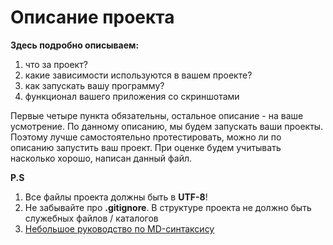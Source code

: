 # Описание проекта

**Здесь подробно описываем:**
1. что за проект?
2. какие зависимости используются в вашем проекте?
3. как запускать вашу программу?
4. функционал вашего приложения со скриншотами

Первые четыре пункта обязательны, остальное описание - на ваше усмотрение.
По данному описанию, мы будем запускать ваши проекты. Поэтому лучше самостоятельно протестировать,
можно ли по описанию запустить ваш проект.
При оценке будем учитывать насколько хорошо, написан данный файл.

**P.S**
1. Все файлы проекта должны быть в **UTF-8**!
2. Не забывайте про **.gitignore**. В структуре проекта не должно быть служебных файлов / каталогов
3. [Небольшое руководство по MD-синтаксису](https://gist.github.com/Jekins/2bf2d0638163f1294637)

